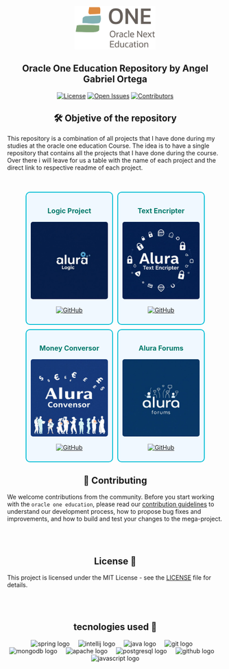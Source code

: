 <div align="center">
  <img src="./media/Oracle.png" alt="Logo" height="100">
  <h2>
    Oracle One Education Repository by Angel Gabriel Ortega
  </h2>
</div>

<p align="center">
    <a href="https://github.com/Angel-ISO/oracleOneEducation/blob/main/LICENSE"><img src="https://img.shields.io/github/license/Angel-ISO/oracleOneEducation?style=for-the-badge" alt="License"></a>
    <a href="https://github.com/Angel-ISO/oracleOneEducation/issues"><img src="https://img.shields.io/github/issues/Angel-ISO/oracleOneEducation?style=for-the-badge" alt="Open Issues"></a>
    <a href="https://github.com/Angel-ISO/oracleOneEducation/graphs/contributors"><img src="https://img.shields.io/github/contributors/Angel-ISO/oracleOneEducation?style=for-the-badge" alt="Contributors"></a>
</p>



<div align="center">
<h2>
🛠️ Objetive of the repository
</h2>
</div>

This repository is a combination of all projects that I have done during my studies at the oracle one education Course. The idea is to have a single repository that contains all the projects that I have done during the course. Over there i will leave for us a table with the name of each project and the direct link to respective readme of each project.

<br>
<br>



<div align="center">
  <div style="display: flex; justify-content: center; flex-wrap: wrap; gap: 10px;">
    
<div style="border: 2px solid #00bcd4; padding: 10px; border-radius: 10px; text-align: center; background-color: #f0f8ff; width: 180px;">
    <h3 style="color: #00796b; font-size: 16px;">Logic Project</h3>
    <a href="https://github.com/Angel-ISO/oracleOneEducation/tree/main/logic" target="_blank">
      <img src="./media/projects/Logic.png" alt="Logic Project" style="width: 100%; border-radius: 5px;" />
    </a>
    <p>
      <a href="https://github.com/Angel-ISO/oracleOneEducation/tree/main/logic" target="_blank">
        <img src="https://img.shields.io/badge/GitHub-100000?style=for-the-badge&logo=github&logoColor=white" alt="GitHub" />
      </a>
    </p>
</div>

  <div style="border: 2px solid #00bcd4; padding: 10px; border-radius: 10px; text-align: center; background-color: #f0f8ff; width: 180px;">
    <h3 style="color: #00796b; font-size: 16px;">Text Encripter</h3>
    <a href="https://github.com/Angel-ISO/oracleOneEducation/tree/main/challenge" target="_blank">
      <img src="./media/projects/TextEncripter.png" alt="Text Encripter" style="width: 100%; border-radius: 5px;" />
    </a>
    <p>
      <a href="https://github.com/Angel-ISO/oracleOneEducation/tree/main/challenge" target="_blank">
        <img src="https://img.shields.io/badge/GitHub-100000?style=for-the-badge&logo=github&logoColor=white" alt="GitHub" />
      </a>
    </p>
</div>

<div style="border: 2px solid #00bcd4; padding: 10px; border-radius: 10px; text-align: center; background-color: #f0f8ff; width: 180px;">
    <h3 style="color: #00796b; font-size: 16px;">Money Conversor</h3>
    <a href="https://github.com/Angel-ISO/oracleOneEducation/tree/main/MoneyConversor" target="_blank">
      <img src="./media/projects/Conversor.png" alt="Money Conversor" style="width: 100%; border-radius: 5px;" />
    </a>
    <p>
      <a href="https://github.com/Angel-ISO/oracleOneEducation/tree/main/MoneyConversor" target="_blank">
        <img src="https://img.shields.io/badge/GitHub-100000?style=for-the-badge&logo=github&logoColor=white" alt="GitHub" />
      </a>
    </p>
</div>

<div style="border: 2px solid #00bcd4; padding: 10px; border-radius: 10px; text-align: center; background-color: #f0f8ff; width: 180px;">
    <h3 style="color: #00796b; font-size: 16px;">Alura Forums</h3>
    <a href="https://github.com/Angel-ISO/oracleOneEducation/tree/main/alura" target="_blank">
      <img src="./media/projects/Forums.png" alt="Alura Forums" style="width: 100%; border-radius: 5px;" />
    </a>
    <p>
      <a href="https://github.com/Angel-ISO/oracleOneEducation/tree/main/alura" target="_blank">
        <img src="https://img.shields.io/badge/GitHub-100000?style=for-the-badge&logo=github&logoColor=white" alt="GitHub" />
      </a>
    </p>
</div>

  </div>
</div>




<div align="center">
<h2>
🤝 Contributing
</h2>
</div>


We welcome contributions from the community. Before you start working with the `oracle one education`, please read our [contribution guidelines](/Contributing.md) to understand our development process, how to propose bug fixes and improvements, and how to build and test your changes to the mega-project.



<br>
<br>



<div align="center">
<h2>
License 📜
</h2>
</div>

This project is licensed under the MIT License - see the [LICENSE](/LICENSE.md) file for details.



<br>
<br>


<div align="center">
<h2>
tecnologies used 🔧
</h2>
</div>

<div align="center">
  <img src="https://cdn.jsdelivr.net/gh/devicons/devicon/icons/spring/spring-original.svg" height="40" alt="spring logo"  />
  <img width="12" />
  <img src="https://cdn.jsdelivr.net/gh/devicons/devicon/icons/intellij/intellij-original.svg" height="40" alt="intellij logo"  />
  <img width="12" />
  <img src="https://cdn.jsdelivr.net/gh/devicons/devicon/icons/java/java-original.svg" height="40" alt="java logo"  />
  <img width="12" />
  <img src="https://cdn.jsdelivr.net/gh/devicons/devicon/icons/git/git-original.svg" height="40" alt="git logo"  />
  <img width="12" />
  <img src="https://cdn.jsdelivr.net/gh/devicons/devicon/icons/mongodb/mongodb-original.svg" height="40" alt="mongodb logo"  />
  <img width="12" />
  <img src="https://cdn.jsdelivr.net/gh/devicons/devicon/icons/apache/apache-original.svg" height="40" alt="apache logo"  />
  <img width="12" />
  <img src="https://cdn.jsdelivr.net/gh/devicons/devicon/icons/postgresql/postgresql-original.svg" height="40" alt="postgresql logo"  />
  <img width="12" />
  <img src="https://cdn.jsdelivr.net/gh/devicons/devicon/icons/github/github-original.svg" height="40" alt="github logo"  />
  <img width="12" />
  <img src="https://cdn.jsdelivr.net/gh/devicons/devicon/icons/javascript/javascript-original.svg" height="40" alt="javascript logo"  />
</div>

###